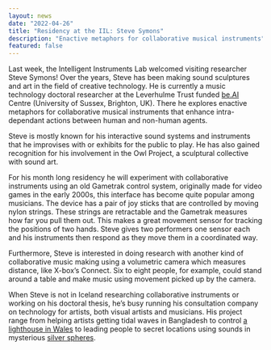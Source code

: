 ```yaml
---
layout: news
date: "2022-04-26"
title: "Residency at the IIL: Steve Symons"
description: "Enactive metaphors for collaborative musical instruments"
featured: false
---
```


Last week, the Intelligent Instruments Lab welcomed visiting researcher Steve Symons! Over the years, Steve has been making sound sculptures and art in the field of creative technology. He is currently a music technology doctoral researcher at the Leverhulme Trust funded [be.AI](http://be.ai/) Centre (University of Sussex, Brighton, UK). There he explores enactive metaphors for collaborative musical instruments that enhance intra-dependant actions between human and non-human agents.

<script> import CaptionedImage from "../../components/Images/CaptionedImage.svelte" </script>

<CaptionedImage
  src="news/steve.jpg"
  alt="A man using a Gametrak control system with strings tied to his hands. Standing in front of a yellow and blue shelving system. In the foreground, a large instrument."
  caption="Steve Symons using the Gametrak at the IIL."/>

Steve is mostly known for his interactive sound systems and instruments that he improvises with or exhibits for the public to play. He has also gained recognition for his involvement in the Owl Project, a sculptural collective with sound art.

For his month long residency he will experiment with collaborative instruments using an old Gametrak control system, originally made for video games in the early 2000s, this interface has become quite popular among musicians. The device has a pair of joy sticks that are controlled by moving nylon strings. These strings are retractable and the Gametrak measures how far you pull them out. This makes a great movement sensor for tracking the positions of two hands. Steve gives two performers one sensor each and his instruments then respond as they move them in a coordinated way.

Furthermore, Steve is interested in doing research with another kind of collaborative music making using a volumetric camera which measures distance, like X-box’s Connect. Six to eight people, for example, could stand around a table and make music using movement picked up by the camera.

When Steve is not in Iceland researching collaborative instruments or working on his doctoral thesis, he’s busy running his consultation company on technology for artists, both visual artists and musicians. His project range from helping artists getting tidal waves in Bangladesh to control <a href="http://alisonneighbourdesign.com/work-in-progress/the-future-wales-coast-path/">a lighthouse in Wales</a> to leading people to secret locations using sounds in mysterious <a href="https://www.invisible-forces.com/projects/congregation/">silver spheres</a>.
